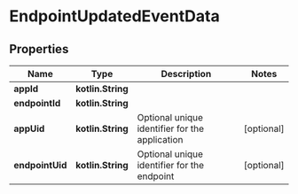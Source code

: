 
# EndpointUpdatedEventData

## Properties
Name | Type | Description | Notes
------------ | ------------- | ------------- | -------------
**appId** | **kotlin.String** |  | 
**endpointId** | **kotlin.String** |  | 
**appUid** | **kotlin.String** | Optional unique identifier for the application |  [optional]
**endpointUid** | **kotlin.String** | Optional unique identifier for the endpoint |  [optional]



